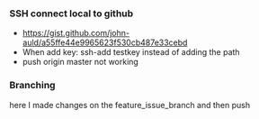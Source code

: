 ### SSH connect local to github
* https://gist.github.com/john-auld/a55ffe44e9965623f530cb487e33cebd
* When add key: ssh-add testkey instead of adding the path
* push origin master not working

### Branching 
here I made changes on the feature_issue_branch and then push